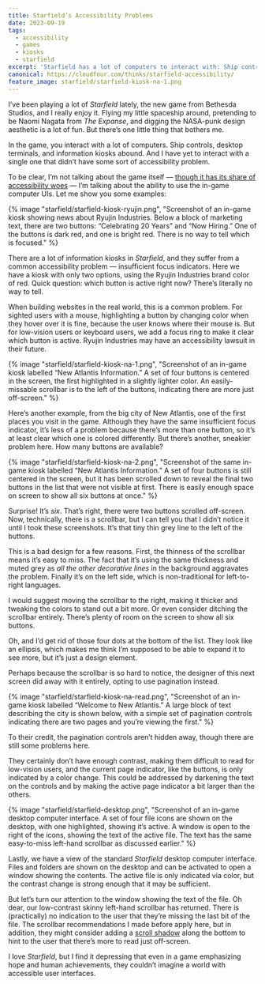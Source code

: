 ```yaml
---
title: Starfield’s Accessibility Problems
date: 2023-09-19
tags:
  - accessibility
  - games
  - kiosks
  - starfield
excerpt: 'Starfield has a lot of computers to interact with: Ship controls, desktop terminals, and information kiosks. And they all have accessibility problems.'
canonical: https://cloudfour.com/thinks/starfield-accessibility/
feature_image: starfield/starfield-kiosk-na-1.png
---
```


I’ve been playing a lot of *Starfield* lately, the new game from Bethesda Studios, and I really enjoy it. Flying my little spaceship around, pretending to be Naomi Nagata from *The Expanse*, and digging the NASA-punk design aesthetic is a lot of fun. But there’s one little thing that bothers me.

In the game, you interact with a lot of computers. Ship controls, desktop terminals, and information kiosks abound. And I have yet to interact with a single one that didn’t have some sort of accessibility problem.

To be clear, I’m not talking about the game itself — [though it has its share of accessibility woes](https://www.gamesradar.com/starfield-accessibility-verdict/) — I’m talking about the ability to use the in-game computer UIs. Let me show you some examples:

{% image "starfield/starfield-kiosk-ryujin.png", "Screenshot of an in-game kiosk showing news about Ryujin Industries. Below a block of marketing text, there are two buttons: “Celebrating 20 Years” and “Now Hiring.” One of the buttons is dark red, and one is bright red. There is no way to tell which is focused." %}

There are a lot of information kiosks in *Starfield*, and they suffer from a common accessibility problem — insufficient focus indicators. Here we have a kiosk with only two options, using the Ryujin Industries brand color of red. Quick question: which button is active right now? There’s literally no way to tell.

When building websites in the real world, this is a common problem. For sighted users with a mouse, highlighting a button by changing color when they hover over it is fine, because the user knows where their mouse is. But for low-vision users or keyboard users, we add a focus ring to make it clear which button is active. Ryujin Industries may have an accessibility lawsuit in their future.

{% image "starfield/starfield-kiosk-na-1.png", "Screenshot of an in-game kiosk labelled “New Atlantis Information.” A set of four buttons is centered in the screen, the first highlighted in a slightly lighter color. An easily-missable scrollbar is to the left of the buttons, indicating there are more just off-screen." %}

Here’s another example, from the big city of New Atlantis, one of the first places you visit in the game. Although they have the same insufficient focus indicator, it’s less of a problem because there’s more than one button, so it’s at least clear which one is colored differently. But there’s another, sneakier problem here. How many buttons are available?

{% image "starfield/starfield-kiosk-na-2.png", "Screenshot of the same in-game kiosk labelled “New Atlantis Information.” A set of four buttons is still centered in the screen, but it has been scrolled down to reveal the final two buttons in the list that were not visible at first. There is easily enough space on screen to show all six buttons at once." %}

Surprise! It’s *six*. That’s right, there were two buttons scrolled off-screen. Now, technically, there is a scrollbar, but I can tell you that I didn’t notice it until I took these screenshots. It’s that tiny thin grey line to the left of the buttons.

This is a bad design for a few reasons. First, the thinness of the scrollbar means it’s easy to miss. The fact that it’s using the same thickness and muted grey as *all the other decorative lines* in the background aggravates the problem. Finally it’s on the left side, which is non-traditional for left-to-right languages.

I would suggest moving the scrollbar to the right, making it thicker and tweaking the colors to stand out a bit more. Or even consider ditching the scrollbar entirely. There’s plenty of room on the screen to show all six buttons.

Oh, and I’d get rid of those four dots at the bottom of the list. They look like an ellipsis, which makes me think I’m supposed to be able to expand it to see more, but it’s just a design element.

Perhaps because the scrollbar is so hard to notice, the designer of this next screen did away with it entirely, opting to use pagination instead.

{% image "starfield/starfield-kiosk-na-read.png", "Screenshot of an in-game kiosk labelled “Welcome to New Atlantis.” A large block of text describing the city is shown below, with a simple set of pagination controls indicating there are two pages and you’re viewing the first." %}

To their credit, the pagination controls aren’t hidden away, though there are still some problems here.

They certainly don’t have enough contrast, making them difficult to read for low-vision users, and the current page indicator, like the buttons, is only indicated by a color change. This could be addressed by darkening the text on the controls and by making the active page indicator a bit larger than the others.

{% image "starfield/starfield-desktop.png", "Screenshot of an in-game desktop computer interface. A set of four file icons are shown on the desktop, with one highlighted, showing it’s active. A window is open to the right of the icons, showing the text of the active file. The text has the same easy-to-miss left-hand scrollbar as discussed earlier." %}

Lastly, we have a view of the standard *Starfield* desktop computer interface. Files and folders are shown on the desktop and can be activated to open a window showing the contents. The active file is only indicated via color, but the contrast change is strong enough that it may be sufficient.

But let’s turn our attention to the window showing the text of the file. Oh dear, our low-contrast skinny left-hand scrollbar has returned. There is (practically) no indication to the user that they’re missing the last bit of the file. The scrollbar recommendations I made before apply here, but in addition, they might consider adding a [scroll shadow](https://css-tricks.com/books/greatest-css-tricks/scroll-shadows/) along the bottom to hint to the user that there’s more to read just off-screen.

I love *Starfield*, but I find it depressing that even in a game emphasizing hope and human achievements, they couldn’t imagine a world with accessible user interfaces.
